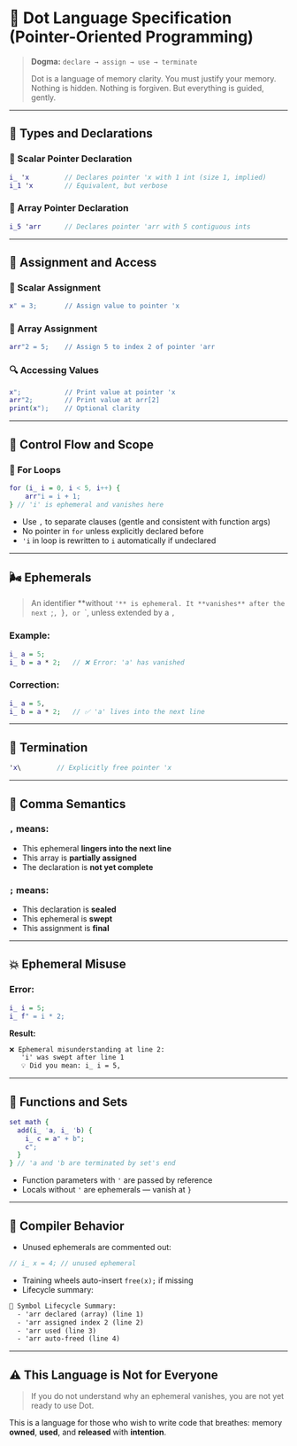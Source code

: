 # 🌱 Dot Language Specification (Pointer-Oriented Programming)

> **Dogma:** `declare → assign → use → terminate`
>
> Dot is a language of memory clarity. You must justify your memory.
> Nothing is hidden. Nothing is forgiven. But everything is guided, gently.

---

## 🧬 Types and Declarations

### 🎯 Scalar Pointer Declaration

```dot
i_ 'x         // Declares pointer 'x with 1 int (size 1, implied)
i_1 'x        // Equivalent, but verbose
```

### 🧬 Array Pointer Declaration

```dot
i_5 'arr      // Declares pointer 'arr with 5 contiguous ints
```

---

## 📝 Assignment and Access

### 📝 Scalar Assignment

```dot
x" = 3;       // Assign value to pointer 'x
```

### 🧷 Array Assignment

```dot
arr"2 = 5;    // Assign 5 to index 2 of pointer 'arr
```

### 🔍 Accessing Values

```dot
x";           // Print value at pointer 'x
arr"2;        // Print value at arr[2]
print(x");    // Optional clarity
```

---

## 🔄 Control Flow and Scope

### 🌿 For Loops

```dot
for (i_ i = 0, i < 5, i++) {
    arr"i = i + 1;
} // 'i' is ephemeral and vanishes here
```

* Use `,` to separate clauses (gentle and consistent with function args)
* No pointer in `for` unless explicitly declared before
* `'i` in loop is rewritten to `i` automatically if undeclared

---

## 🌬️ Ephemerals

> An identifier \*\*without `'** is ephemeral.
> It **vanishes** after the next `;`, `}`, or `\`, unless extended by a `,`

### Example:

```dot
i_ a = 5;
i_ b = a * 2;   // ❌ Error: 'a' has vanished
```

### Correction:

```dot
i_ a = 5,
i_ b = a * 2;   // ✅ 'a' lives into the next line
```

---

## 🧹 Termination

```dot
'x\         // Explicitly free pointer 'x
```

---

## 🧠 Comma Semantics

### `,` means:

* This ephemeral **lingers into the next line**
* This array is **partially assigned**
* The declaration is **not yet complete**

### `;` means:

* This declaration is **sealed**
* This ephemeral is **swept**
* This assignment is **final**

---

## 💥 Ephemeral Misuse

### Error:

```dot
i_ i = 5;
i_ f" = i * 2;
```

**Result:**

```txt
❌ Ephemeral misunderstanding at line 2:
   'i' was swept after line 1
   💡 Did you mean: i_ i = 5,
```

---

## 🔁 Functions and Sets

```dot
set math {
  add(i_ 'a, i_ 'b) {
    i_ c = a" + b";
    c";
  }
} // 'a and 'b are terminated by set's end
```

* Function parameters with `'` are passed by reference
* Locals without `'` are ephemerals — vanish at `}`

---

## 📘 Compiler Behavior

* Unused ephemerals are commented out:

```dot
// i_ x = 4; // unused ephemeral
```

* Training wheels auto-insert `free(x);` if missing
* Lifecycle summary:

```txt
📘 Symbol Lifecycle Summary:
  - 'arr declared (array) (line 1)
  - 'arr assigned index 2 (line 2)
  - 'arr used (line 3)
  - 'arr auto-freed (line 4)
```

---

## ⚠️ This Language is Not for Everyone

> If you do not understand why an ephemeral vanishes,
> you are not yet ready to use Dot.

This is a language for those who wish to write code that breathes:
memory **owned**, **used**, and **released** with **intention**.
